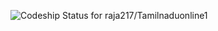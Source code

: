![Codeship Status for raja217/Tamilnaduonline1](https://www.codeship.io/projects/7064eaa0-096d-0132-8670-2a06d41bef3c/status)